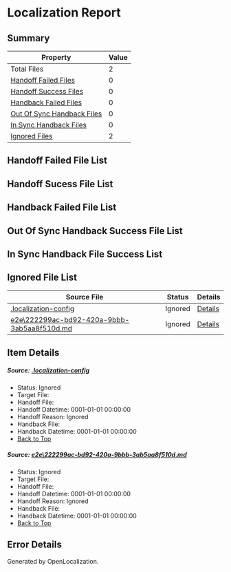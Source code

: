 # <a name='report-top'></a> Localization Report

## Summary
 Property | Value 
 -------- | ----- 
 Total Files | 2
[ Handoff Failed Files ](#handoff-failed-list)| 0
[ Handoff Success Files ](#handoff-success-list)| 0
[ Handback Failed Files ](#handback-failed-list)| 0
[ Out Of Sync Handback Files ](#outofsync-handback-success-list)| 0
[ In Sync Handback Files ](#insync-handback-success-list)| 0
[ Ignored Files ](#ignored-list)| 2

## <a name='handoff-failed-list'></a> Handoff Failed File List

## <a name='handoff-success-list'></a> Handoff Sucess File List

## <a name='handback-failed-list'></a> Handback Failed File List

## <a name='outofsync-handback-success-list'></a> Out Of Sync Handback Success File List

## <a name='insync-handback-success-list'></a> In Sync Handback File Success List

## <a name='ignored-list'></a> Ignored File List
 Source File | Status | Details 
 ----------- | ------ | ------- 
 [.localization-config](https://github.com/OpenLocalizationTest/oltest/blob/9686ccb8270712d999d199c6c3dff0c44ea9b64f/.localization-config) | Ignored | [Details](#44c464a08dbf62d71471374c459d78e5fe18d7550)
 [e2e\222299ac-bd92-420a-9bbb-3ab5aa8f510d.md](https://github.com/OpenLocalizationTest/oltest/blob/9686ccb8270712d999d199c6c3dff0c44ea9b64f/e2e/222299ac-bd92-420a-9bbb-3ab5aa8f510d.md) | Ignored | [Details](#1c82cd36a574bf50ead4b09769a6ae0a4acaec8d1)

## Item Details
##### <a name='44c464a08dbf62d71471374c459d78e5fe18d7550'></a> Source: [.localization-config](https://github.com/OpenLocalizationTest/oltest/blob/9686ccb8270712d999d199c6c3dff0c44ea9b64f/.localization-config)
* Status: Ignored
* Target File: 
* Handoff File: 
* Handoff Datetime: 0001-01-01 00:00:00
* Handoff Reason: Ignored
* Handback File: 
* Handback Datetime: 0001-01-01 00:00:00
* [Back to Top](#report-top)

##### <a name='1c82cd36a574bf50ead4b09769a6ae0a4acaec8d1'></a> Source: [e2e\222299ac-bd92-420a-9bbb-3ab5aa8f510d.md](https://github.com/OpenLocalizationTest/oltest/blob/9686ccb8270712d999d199c6c3dff0c44ea9b64f/e2e/222299ac-bd92-420a-9bbb-3ab5aa8f510d.md)
* Status: Ignored
* Target File: 
* Handoff File: 
* Handoff Datetime: 0001-01-01 00:00:00
* Handoff Reason: Ignored
* Handback File: 
* Handback Datetime: 0001-01-01 00:00:00
* [Back to Top](#report-top)


## Error Details

Generated by OpenLocalization.
